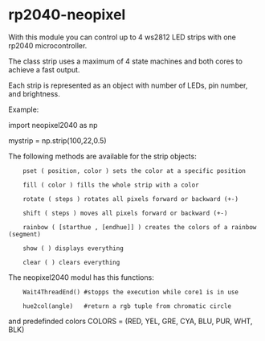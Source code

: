 # rp2040-neopixel

With this module you can control up to 4 ws2812 LED strips with one rp2040 microcontroller.

The class strip uses a maximum of 4 state machines and both cores to achieve a fast output.

Each strip is represented as an object with number of LEDs, pin number, and brightness.

Example:

import neopixel2040 as np

mystrip = np.strip(100,22,0.5)

The following methods are available for the strip objects:

        pset ( position, color ) sets the color at a specific position

        fill ( color ) fills the whole strip with a color

        rotate ( steps ) rotates all pixels forward or backward (+-)

        shift ( steps ) moves all pixels forward or backward (+-)

        rainbow ( [starthue , [endhue]] ) creates the colors of a rainbow (segment)

        show ( ) displays everything

        clear ( ) clears everything

The neopixel2040 modul has this functions:

        Wait4ThreadEnd() #stopps the execution while core1 is in use
        
        hue2col(angle)   #return a rgb tuple from chromatic circle
        
and predefinded colors COLORS = (RED, YEL, GRE, CYA, BLU, PUR, WHT, BLK)       
